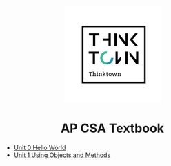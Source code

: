 <p align="center">
<a href="https://www.thinktown.com"><img src="./logo.png" alt="thinktown logo"></a>
</p>

<h1 align="center">AP CSA Textbook</h1>

- [Unit 0 Hello World](./Unit-0/)
- [Unit 1 Using Objects and Methods](./Unit-1/)